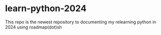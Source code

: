 # learn-python-2024
This repo is the newest repository to documenting my relearning python in 2024 using roadmap(dot)sh
